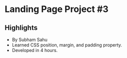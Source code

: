 # Landing Page Project #3

## Highlights
- By Subham Sahu
- Learned CSS position, margin, and padding property.
- Developed in 4 hours.